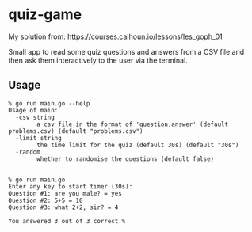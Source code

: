 # quiz-game

My solution from: https://courses.calhoun.io/lessons/les_goph_01

Small app to read some quiz questions and answers from a CSV file and then ask them interactively to the user via the terminal.

## Usage

```text
% go run main.go --help                                
Usage of main:
  -csv string
        a csv file in the format of 'question,answer' (default problems.csv) (default "problems.csv")
  -limit string
        the time limit for the quiz (default 30s) (default "30s")
  -random
        whether to randomise the questions (default false)
        

% go run main.go                                       
Enter any key to start timer (30s): 
Question #1: are you male? = yes
Question #2: 5+5 = 10
Question #3: what 2+2, sir? = 4

You answered 3 out of 3 correct!%
```
